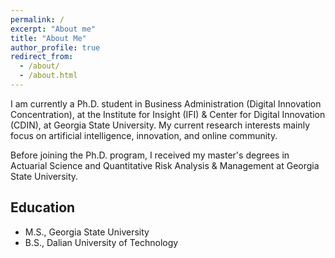 ```yaml
---
permalink: /
excerpt: "About me"
title: "About Me"
author_profile: true
redirect_from: 
  - /about/
  - /about.html
---
```


I am currently a Ph.D. student in Business Administration (Digital Innovation Concentration), at the Institute for Insight (IFI) & Center for Digital Innovation (CDIN), at Georgia State University. My current research interests mainly focus on artificial intelligence, innovation, and online community.

Before joining the Ph.D. program, I received my master's degrees in Actuarial Science and Quantitative Risk Analysis & Management at Georgia State University.


<h2>Education</h2> 

- M.S., Georgia State University
- B.S., Dalian University of Technology
  


